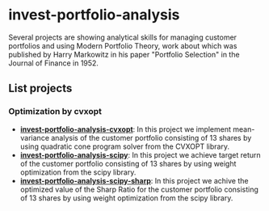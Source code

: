 # invest-portfolio-analysis
Several projects are showing analytical skills for managing customer portfolios and using Modern Portfolio Theory, work about which was published by Harry Markowitz in his paper "Portfolio Selection" in the Journal of Finance in 1952.
## List projects
### Optimization by cvxopt
- [__invest-portfolio-analysis-cvxopt__](invest-portfolio-analysis-cvxopt.ipynb): In this project we implement mean-variance analysis of the customer portfolio consisting of 13 shares by using quadratic cone program solver from the CVXOPT library.
- [__invest-portfolio-analysis-scipy__](invest-portfolio-analysis-scipy.ipynb): In this project we achieve target return of the customer portfolio consisting of 13 shares by using weight optimization from the scipy library.
- [__invest-portfolio-analysis-scipy-sharp__](invest-portfolio-analysis-scipy-sharp.ipynb): In this project we achive the optimized value of the Sharp Ratio for the customer portfolio consisting of 13 shares by using weight optimization from the scipy library.
